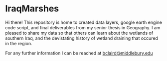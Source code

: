 # IraqMarshes
Hi there! This repository is home to created data layers, google earth engine code script, and final deliverables from my senior thesis in Geography. I am pleased to share my data so that others can learn about the wetlands of southern Iraq, and the devistating history of wetland draining that occured in the region. 

For any further information I can be reached at bclaird@middlebury.edu 
